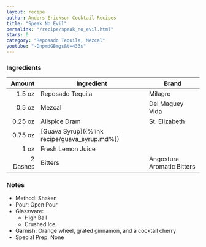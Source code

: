 ```yaml
---
layout: recipe
author: Anders Erickson Cocktail Recipes
title: "Speak No Evil"
permalink: "/recipe/speak_no_evil.html"
stars: 0
category: "Reposado Tequila, Mezcal"
youtube: "-DnpmdGBmgs&t=433s"
---
```


### Ingredients

| Amount   | Ingredient                                    | Brand                      |
| -------: | --------------------------------------------- | -------------------------- |
|   1.5 oz | Reposado Tequila                              | Milagro                    |
|   0.5 oz | Mezcal                                        | Del Maguey Vida            |
|  0.25 oz | Allspice Dram                                 | St. Elizabeth              |
|  0.75 oz | [Guava Syrup]({%link recipe/guava_syrup.md%}) |                            |
|     1 oz | Fresh Lemon Juice                             |                            |
| 2 Dashes | Bitters                                       | Angostura Aromatic Bitters |

### Notes

- Method: Shaken
- Pour: Open Pour
- Glassware: 
    - High Ball
    - Crushed Ice
- Garnish: Orange wheel, grated ginnamon, and a cocktail cherry
- Special Prep: None
